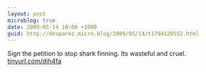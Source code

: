 ```yaml
---
layout: post
microblog: true
date: 2009-05-14 10:00 +1000
guid: http://desparoz.micro.blog/2009/05/14/t1794128552.html
---
```

Sign the petition to stop shark finning. Its wasteful and cruel. [tinyurl.com/djh4fa](http://tinyurl.com/djh4fa)
